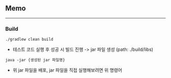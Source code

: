## Memo

---

### Build

```text
./gradlew clean build
```
- 테스트 코드 실행 후 성공 시 빌드 진행 -> jar 파일 생성 (path: ./build/libs)


```text
java -jar {생성된 jar 파일명}
```
- 위 jar 파일을 배포, jar 파일을 직접 실행해보려면 위 명령어
